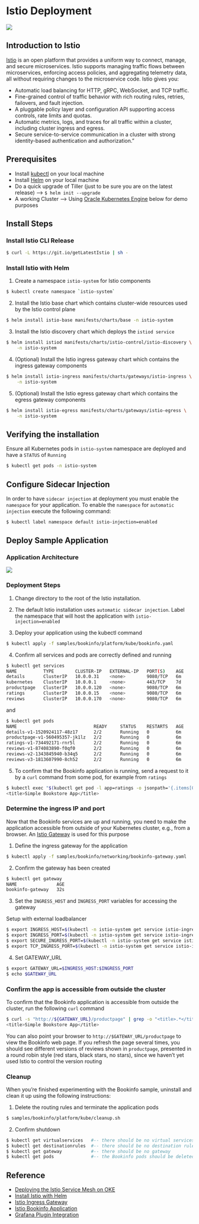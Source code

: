 # Istio Deployment

![](https://cilium.io/static/a4714968170f5d9eb1258371694f343f/29f4e/istio.png)

## Introduction to Istio

[Istio](https://istio.io/latest/) is an open platform that provides a uniform way to connect, manage, and secure microservices. Istio supports managing traffic flows between microservices, enforcing access policies, and aggregating telemetry data, all without requiring changes to the microservice code. Istio gives you:

- Automatic load balancing for HTTP, gRPC, WebSocket, and TCP traffic.
- Fine-grained control of traffic behavior with rich routing rules, retries, failovers, and fault injection.
- A pluggable policy layer and configuration API supporting access controls, rate limits and quotas.
- Automatic metrics, logs, and traces for all traffic within a cluster, including cluster ingress and egress.
- Secure service-to-service communication in a cluster with strong identity-based authentication and authorization.”

## Prerequisites

- Install [kubectl](https://kubernetes.io/docs/tasks/tools/) on your local machine
- Install [Helm](https://helm.sh/) on your local machine
- Do a quick upgrade of Tiller (just to be sure you are on the latest release) --> `$ helm init --upgrade`
- A working Cluster --> Using [Oracle Kubernetes Engine](https://www.googleadservices.com/pagead/aclk?sa=L&ai=DChcSEwii1u70yq_wAhU1Hq0GHRb9AaEYABACGgJwdg&ohost=www.google.com&cid=CAESQeD2n7sZzsajGfZoCfP4Qbor81BJm-Qob3xvyooB8kZpSGOQOS1Z2IcsOa2aY-lov5GdpKiZe6jMhEDpTaNznNbl&sig=AOD64_0rIbTkjOs0F0FvhNsGWA7LBeFvzg&q&adurl&ved=2ahUKEwiHzOb0yq_wAhWMEDQIHechA94Q0Qx6BAgDEAE) below for demo purposes

## Install Steps

### Install Istio CLI Release

```bash
$ curl -L https://git.io/getLatestIstio | sh -
```

### Install Istio with Helm

1. Create a namespace `istio-system` for Istio components

```bash
$ kubectl create namespace `istio-system`
```

2. Install the Istio base chart which contains cluster-wide resources used by the Istio control plane

```bash
$ helm install istio-base manifests/charts/base -n istio-system
```

3. Install the Istio discovery chart which deploys the `istiod service`

```bash
$ helm install istiod manifests/charts/istio-control/istio-discovery \
    -n istio-system
```

4. (Optional) Install the Istio ingress gateway chart which contains the ingress gateway components

```bash
$ helm install istio-ingress manifests/charts/gateways/istio-ingress \
    -n istio-system
```

5. (Optional) Install the Istio egress gateway chart which contains the egress gateway components

```bash
$ helm install istio-egress manifests/charts/gateways/istio-egress \
    -n istio-system
```

## Verifying the installation

Ensure all Kubernetes pods in `istio-system` namespace are deployed and have a `STATUS` of `Running`

```bash
$ kubectl get pods -n istio-system
```

## Configure Sidecar Injection

In order to have `sidecar injection` at deployment you must enable the `namespace` for your application. To enable the `namespace` for `automatic injection` execute the following command:

```bash
$ kubectl label namespace default istio-injection=enabled
```

## Deploy Sample Application

### Application Architecture

![](https://istio.io/latest/docs/examples/bookinfo/withistio.svg)

### Deployment Steps

1. Change directory to the root of the Istio installation.

2. The default Istio installation uses `automatic sidecar injection`. Label the namespace that will host the application with `istio-injection=enabled`

3. Deploy your application using the kubectl command

```bash
$ kubectl apply -f samples/bookinfo/platform/kube/bookinfo.yaml
```

4. Confirm all services and pods are correctly defined and running

```bash
$ kubectl get services
NAME          TYPE        CLUSTER-IP   EXTERNAL-IP   PORT(S)    AGE
details       ClusterIP   10.0.0.31    <none>        9080/TCP   6m
kubernetes    ClusterIP   10.0.0.1     <none>        443/TCP    7d
productpage   ClusterIP   10.0.0.120   <none>        9080/TCP   6m
ratings       ClusterIP   10.0.0.15    <none>        9080/TCP   6m
reviews       ClusterIP   10.0.0.170   <none>        9080/TCP   6m
```

and

```bash
$ kubectl get pods
NAME                             READY     STATUS    RESTARTS   AGE
details-v1-1520924117-48z17      2/2       Running   0          6m
productpage-v1-560495357-jk1lz   2/2       Running   0          6m
ratings-v1-734492171-rnr5l       2/2       Running   0          6m
reviews-v1-874083890-f0qf0       2/2       Running   0          6m
reviews-v2-1343845940-b34q5      2/2       Running   0          6m
reviews-v3-1813607990-8ch52      2/2       Running   0          6m
```

5. To confirm that the Bookinfo application is running, send a request to it by a `curl` command from some pod, for example from `ratings`

```bash
$ kubectl exec "$(kubectl get pod -l app=ratings -o jsonpath='{.items[0].metadata.name}')" -c ratings -- curl -sS productpage:9080/productpage | grep -o "<title>.*</title>"
<title>Simple Bookstore App</title>
```

### Determine the ingress IP and port

Now that the Bookinfo services are up and running, you need to make the application accessible from outside of your Kubernetes cluster, e.g., from a browser. An [Istio Gateway](https://istio.io/latest/docs/concepts/traffic-management/#gateways) is used for this purpose

1. Define the ingress gateway for the application

```bash
$ kubectl apply -f samples/bookinfo/networking/bookinfo-gateway.yaml
```

2. Confirm the gateway has been created

```bash
$ kubectl get gateway
NAME               AGE
bookinfo-gateway   32s
```

3. Set the `INGRESS_HOST` and `INGRESS_PORT` variables for accessing the gateway

Setup with external loadbalancer

```bash
$ export INGRESS_HOST=$(kubectl -n istio-system get service istio-ingressgateway -o jsonpath='{.status.loadBalancer.ingress[0].ip}')
$ export INGRESS_PORT=$(kubectl -n istio-system get service istio-ingressgateway -o jsonpath='{.spec.ports[?(@.name=="http2")].port}')
$ export SECURE_INGRESS_PORT=$(kubectl -n istio-system get service istio-ingressgateway -o jsonpath='{.spec.ports[?(@.name=="https")].port}')
$ export TCP_INGRESS_PORT=$(kubectl -n istio-system get service istio-ingressgateway -o jsonpath='{.spec.ports[?(@.name=="tcp")].port}')
```

4. Set GATEWAY_URL

```bash
$ export GATEWAY_URL=$INGRESS_HOST:$INGRESS_PORT
$ echo $GATEWAY_URL
```

### Confirm the app is accessible from outside the cluster

To confirm that the Bookinfo application is accessible from outside the cluster, run the following `curl` command

```bash
$ curl -s "http://${GATEWAY_URL}/productpage" | grep -o "<title>.*</title>"
<title>Simple Bookstore App</title>
```

You can also point your browser to `http://$GATEWAY_URL/productpage` to view the Bookinfo web page. If you refresh the page several times, you should see different versions of reviews shown in `productpage`, presented in a round robin style (red stars, black stars, no stars), since we haven’t yet used Istio to control the version routing

### Cleanup

When you’re finished experimenting with the Bookinfo sample, uninstall and clean it up using the following instructions:

1. Delete the routing rules and terminate the application pods

```bash
$ samples/bookinfo/platform/kube/cleanup.sh
```

2. Confirm shutdown

```bash
$ kubectl get virtualservices   #-- there should be no virtual services
$ kubectl get destinationrules  #-- there should be no destination rules
$ kubectl get gateway           #-- there should be no gateway
$ kubectl get pods              #-- the Bookinfo pods should be deleted
```

## Reference

- [Deploying the Istio Service Mesh on OKE](https://www.ateam-oracle.com/istio-on-oke)
- [Install Istio with Helm](https://istio.io/latest/docs/setup/install/helm/)
- [Istio Ingress Gateway](https://istio.io/latest/docs/tasks/traffic-management/ingress/ingress-control/#determining-the-ingress-ip-and-ports)
- [Istio Bookinfo Application](https://istio.io/latest/docs/examples/bookinfo/)
- [Grafana Plugin Integration](https://istio.io/latest/docs/ops/integrations/grafana/)
